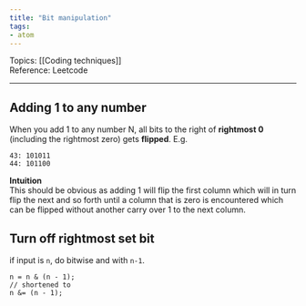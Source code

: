 ```yaml
---
title: "Bit manipulation"
tags:
- atom
---
```

Topics: [[Coding techniques]]  
Reference: Leetcode  

---

## Adding 1 to any number
When you add 1 to any number N, all bits to the right of **rightmost 0** (including the rightmost
zero) gets **flipped**. E.g.  
```
43: 101011
44: 101100
```
**Intuition**  
This should be obvious as adding 1 will flip the first column which will in turn flip the next and
so forth until a column that is zero is encountered which can be flipped without another carry
over 1 to the next column.

## Turn off rightmost set bit
if input is `n`, do bitwise and with `n-1`.
```
n = n & (n - 1);
// shortened to
n &= (n - 1);
```

